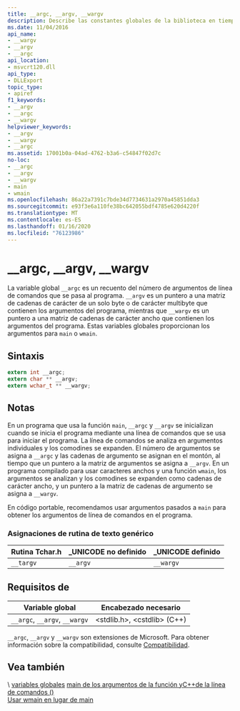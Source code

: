 ```yaml
---
title: __argc, __argv, __wargv
description: Describe las constantes globales de la biblioteca en tiempo de ejecución de Microsoft C __argc, __argvy __wargv.
ms.date: 11/04/2016
api_name:
- __wargv
- __argv
- __argc
api_location:
- msvcrt120.dll
api_type:
- DLLExport
topic_type:
- apiref
f1_keywords:
- __argv
- __argc
- __wargv
helpviewer_keywords:
- __argv
- __wargv
- __argc
ms.assetid: 17001b0a-04ad-4762-b3a6-c54847f02d7c
no-loc:
- __argc
- __argv
- __wargv
- main
- wmain
ms.openlocfilehash: 86a22a7391c7bde34d7734631a2970a45851dda3
ms.sourcegitcommit: e93f3e6a110fe38bc642055bdf4785e620d4220f
ms.translationtype: MT
ms.contentlocale: es-ES
ms.lasthandoff: 01/16/2020
ms.locfileid: "76123986"
---
```

# <a name="opno-loc__argc-opno-loc__argv-opno-loc__wargv"></a>__argc, __argv, __wargv

La variable global `__argc` es un recuento del número de argumentos de línea de comandos que se pasa al programa. `__argv` es un puntero a una matriz de cadenas de carácter de un solo byte o de carácter multibyte que contienen los argumentos del programa, mientras que `__wargv` es un puntero a una matriz de cadenas de carácter ancho que contienen los argumentos del programa. Estas variables globales proporcionan los argumentos para `main` o `wmain`.

## <a name="syntax"></a>Sintaxis

```C
extern int __argc;
extern char ** __argv;
extern wchar_t ** __wargv;
```

## <a name="remarks"></a>Notas

En un programa que usa la función `main`, `__argc` y `__argv` se inicializan cuando se inicia el programa mediante una línea de comandos que se usa para iniciar el programa. La línea de comandos se analiza en argumentos individuales y los comodines se expanden. El número de argumentos se asigna a `__argc` y las cadenas de argumento se asignan en el montón, al tiempo que un puntero a la matriz de argumentos se asigna a `__argv`. En un programa compilado para usar caracteres anchos y una función `wmain`, los argumentos se analizan y los comodines se expanden como cadenas de carácter ancho, y un puntero a la matriz de cadenas de argumento se asigna a `__wargv`.

En código portable, recomendamos usar argumentos pasados a `main` para obtener los argumentos de línea de comandos en el programa.

### <a name="generic-text-routine-mappings"></a>Asignaciones de rutina de texto genérico

|Rutina Tchar.h|_UNICODE no definido|_UNICODE definido|
|---------------------|---------------------------|-----------------------|
|`__targv`|`__argv`|`__wargv`|

## <a name="requirements"></a>Requisitos de

|Variable global|Encabezado necesario|
|---------------------|---------------------|
|`__argc`, `__argv`, `__wargv`|\<stdlib.h>, \<cstdlib> (C++)|

`__argc`, `__argv` y `__wargv` son extensiones de Microsoft. Para obtener información sobre la compatibilidad, consulte [Compatibilidad](../c-runtime-library/compatibility.md).

## <a name="see-also"></a>Vea también

\ [variables globales](../c-runtime-library/global-variables.md)
[main de los argumentos de la función yC++de la línea de comandos ()](../cpp/main-function-command-line-args.md)\
[Usar wmain en lugar de main](../cpp/using-wmain-instead-of-main.md)
